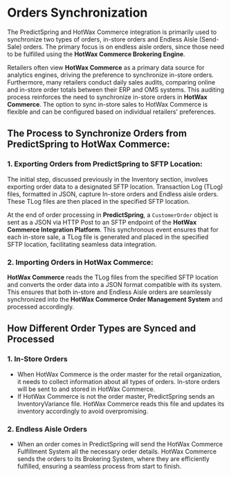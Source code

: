 # Orders Synchronization

The PredictSpring and HotWax Commerce integration is primarily used to synchronize two types of orders, in-store orders and Endless Aisle (Send-Sale) orders. The primary focus is on endless aisle orders, since those need to be fulfilled using the **HotWax Commerce Brokering Engine**. 

Retailers often view **HotWax Commerce** as a primary data source for analytics engines, driving the preference to synchronize in-store orders. Furthermore, many retailers conduct daily sales audits, comparing online and in-store order totals between their ERP and OMS systems. This auditing process reinforces the need to synchronize in-store orders in **HotWax Commerce**. The option to sync in-store sales to HotWax Commerce is flexible and can be configured based on individual retailers' preferences. 


## The Process to Synchronize Orders from PredictSpring to HotWax Commerce:

### 1. Exporting Orders from PredictSpring to SFTP Location:

The initial step, discussed previously in the Inventory section, involves exporting order data to a designated SFTP location. Transaction Log (TLog) files, formatted in JSON, capture In-store orders and Endless aisle orders. These TLog files are then placed in the specified SFTP location.

At the end of order processing in **PredictSpring**, a `CustomerOrder` object is sent as a JSON via HTTP Post to an SFTP endpoint of the **HotWax Commerce Integration Platform**. This synchronous event ensures that for each in-store sale, a TLog file is generated and placed in the specified SFTP location, facilitating seamless data integration.

### 2. Importing Orders in HotWax Commerce:

**HotWax Commerce** reads the TLog files from the specified SFTP location and converts the order data into a JSON format compatible with its system. This ensures that both in-store and Endless Aisle orders are seamlessly synchronized into the **HotWax Commerce Order Management System** and processed accordingly.

## How Different Order Types are Synced and Processed

### 1. In-Store Orders
* When HotWax Commerce is the order master for the retail organization, it needs to collect information about all types of orders. In-store orders will be sent to and stored in HotWax Commerce.
* If HotWax Commerce is not the order master, PredictSpring sends an InventoryVariance file. HotWax Commerce reads this file and updates its inventory accordingly to avoid overpromising.

### 2. Endless Aisle Orders
* When an order comes in PredictSpring will send the HotWax Commerce Fulfillment System all the necessary order details. HotWax Commerce sends the orders to its Brokering System, where they are efficiently fulfilled, ensuring a seamless process from start to finish.

